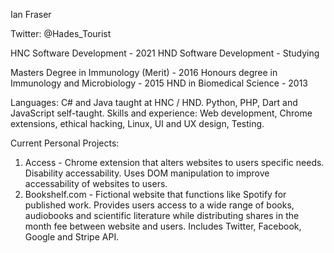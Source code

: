 Ian Fraser

Twitter: @Hades_Tourist

HNC Software Development - 2021
HND Software Development - Studying

Masters Degree in Immunology (Merit) - 2016
Honours degree in Immunology and Microbiology - 2015
HND in Biomedical Science - 2013

Languages: C# and Java taught at HNC / HND. Python, PHP, Dart and JavaScript self-taught.
Skills and experience: Web development, Chrome extensions, ethical hacking, Linux, UI and UX design, Testing.

Current Personal Projects: 

1. Access - Chrome extension that alters websites to users specific needs. Disability accessability. Uses DOM manipulation to improve accessability of websites to users.
2. Bookshelf.com -  Fictional website that functions like Spotify for published work. Provides users access to a wide range of books, audiobooks and scientific literature while
                    distributing shares in the month fee between website and users. Includes Twitter, Facebook, Google and Stripe API. 
